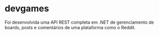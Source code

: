 # devgames
Foi desenvolvida uma API REST completa em .NET de gerenciamento de boards, posts e comentários de uma plataforma como o Reddit.
